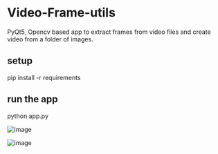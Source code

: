 # Video-Frame-utils

PyQt5, Opencv based app to extract frames from video files and create video from a folder of images.

## setup

pip install -r requirements

## run the app

python app.py

![image](https://github.com/GokulMuraliRajasekar/Video-Frame-utils/assets/83337731/5f7220a6-79b0-407e-b64a-76d71b761f44)

![image](https://github.com/GokulMuraliRajasekar/Video-Frame-utils/assets/83337731/6e569a07-38f0-4fe6-918e-f9f43adbf0d3)


